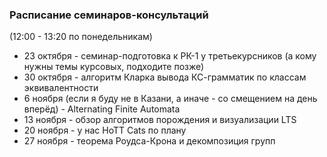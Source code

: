 
### Расписание семинаров-консультаций

(12:00 - 13:20 по понедельникам)
- 23 октября - семинар-подготовка к РК-1 у третьекурсников (а кому нужны темы курсовых, подходите позже)
- 30 октября - алгоритм Кларка вывода КС-грамматик по классам эквивалентности
- 6 ноября (если я буду не в Казани, а иначе - со смещением на день вперёд) - Alternating Finite Automata
- 13 ноября - обзор алгоритмов порождения и визуализации LTS
- 20 ноября - у нас HoTT Cats по плану
- 27 ноября - теорема Роудса-Крона и декомпозиция групп 
